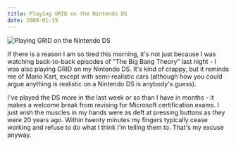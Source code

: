 ```yaml
---
title: Playing GRID on the Nintendo DS
date: 2009-01-19
---
```


![Playing GRID on the Nintendo DS](https://source.unsplash.com/0gkw_9fy0eQ/1600x900)

If there is a reason I am so tired this morning, it's not just because I was watching back-to-back episodes of "The Big Bang Theory" last night - I was also playing GRID on my Nintendo DS. It's kind of crappy, but it reminds me of Mario Kart, except with semi-realistic cars (although how you could argue anything is realistic on a Nintendo DS is anybody's guess).

I've played the DS more in the last week or so than I have in months - it makes a welcome break from revising for Microsoft certification exams. I just wish the muscles in my hands were as deft at pressing buttons as they were 20 years ago. Within twenty minutes my fingers typically cease working and refuse to do what I think I'm telling them to. That's my excuse anyway.